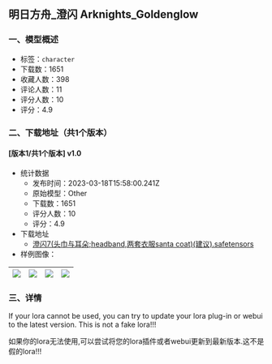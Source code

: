 ## 明日方舟_澄闪 Arknights_Goldenglow
### 一、模型概述

- 标签：`character`
- 下载数：1651
- 收藏人数：398
- 评论人数：11
- 评分人数：10
- 评分：4.9

### 二、下载地址（共1个版本）

#### [版本1/共1个版本] v1.0

- 统计数据
  - 发布时间：2023-03-18T15:58:00.241Z
  - 原始模型：Other
  - 下载数：1651
  - 评分人数：10
  - 评分：4.9
- 下载地址
  - [澄闪7(头巾与耳朵;headband,两套衣服santa coat)(建议).safetensors](https://civitai.com/api/download/models/6407)
- 样例图像：

| <img src="https://image.civitai.com/xG1nkqKTMzGDvpLrqFT7WA/08c0c813-2b9d-4d03-9556-3dea3bfc8e00/width=450/57360.jpeg" /> | <img src="https://image.civitai.com/xG1nkqKTMzGDvpLrqFT7WA/a6276e39-a360-4576-73eb-fd8a6c982500/width=450/57356.jpeg" /> | <img src="https://image.civitai.com/xG1nkqKTMzGDvpLrqFT7WA/9f16413f-552e-42c1-b19f-589d38fb5800/width=450/57357.jpeg" /> | <img src="https://image.civitai.com/xG1nkqKTMzGDvpLrqFT7WA/bb696700-31f3-4f67-8c1c-bcbf91041900/width=450/57359.jpeg" /> |
| ---- | ---- | ---- | ---- |


### 三、详情
<p>If your lora cannot be used, you can try to update your lora plug-in or webui to the latest version. This is not a fake lora!!!</p><p>如果你的lora无法使用,可以尝试将您的lora插件或者webui更新到最新版本.这不是假的lora!!!</p>